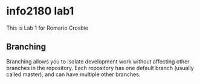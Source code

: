 # info2180 lab1
This is Lab 1 for Romario Crosbie
## Branching
Branching allows you to isolate development work without
affecting other branches in the repository. Each repository
has one default branch (usually called master), and can have
multiple other branches.
